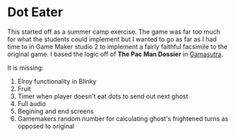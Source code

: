# Dot Eater

This started off as a summer camp exercise.  The game was far too much for what the students could implement but I wanted to go as far as I had time to in Game Maker studio 2 to implement a fairly faithful facsimile to the original game.  I based the logic off of **The Pac Man Dossier** in [Gamasutra](https://www.gamasutra.com/view/feature/3938/the_pacman_dossier.php?print=1).  


It is missing:

1.  Elroy functionality in Blinky
2.  Fruit
3.  Timer when player doesn't eat dots to send out next ghost
4.  Full audio
5.  Begining and end screens
6.  Gamemakers random number for calculating ghost's frightened turns as opposed to original
